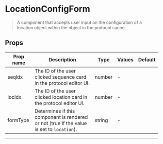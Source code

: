 # LocationConfigForm

> A component that accepts user input on the configuration of a location object within the object
> in the protocol cache.

## Props

| Prop name | Description                                                                               | Type   | Values | Default |
| --------- | ----------------------------------------------------------------------------------------- | ------ | ------ | ------- |
| seqIdx    | The ID of the user clicked sequence card in the protocol editor UI.                       | number | -      |         |
| locIdx    | The ID of the user clicked location card in the protocol editor UI.                       | number | -      |         |
| formType  | Determines if this component is rendered or not (true if the value is set to `location`). | string | -      |         |

---
